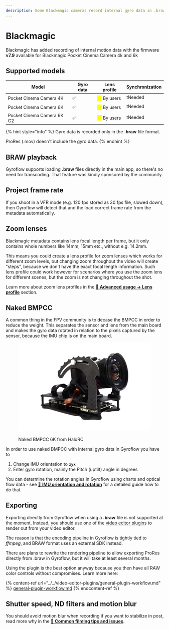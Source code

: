 ```yaml
---
description: Some Blackmagic cameras record internal gyro data in .braw files
---
```


# Blackmagic

Blackmagic has added recording of internal motion data with the firmware **v7.9** available for Blackmagic Pocket Cinema Camera 4k and 6k

## Supported models

| Model                      | Gyro data | Lens profile                                   | Synchronization |
| -------------------------- | --------- | ---------------------------------------------- | --------------- |
| Pocket Cinema Camera 4K    | ✅         | <mark style="color:yellow;">⚠️</mark> By users | ❗Needed         |
| Pocket Cinema Camera 6K    | ✅         | <mark style="color:yellow;">⚠️</mark> By users | ❗Needed         |
| Pocket Cinema Camera 6K G2 | ✅         | <mark style="color:yellow;">⚠️</mark> By users | ❗Needed         |

{% hint style="info" %}
Gyro data is recorded only in the **.braw** file format.&#x20;

ProRes (.mov) doesn't include the gyro data.
{% endhint %}

## BRAW playback

Gyroflow supports loading **.braw** files directly in the main app, so there's no need for transcoding. That feature was kindly sponsored by the community.

## Project frame rate

If you shoot in a VFR mode (e.g. 120 fps stored as 30 fps file, slowed down), then Gyroflow will detect that and the load correct frame rate from the metadata automatically.

## Zoom lenses

Blackmagic metadata contains lens focal length per frame, but it only contains whole numbers like 14mm, 15mm etc., without e.g. 14.2mm.

This means you could create a lens profile for zoom lenses which works for different zoom levels, but changing zoom throughout the video will create "steps", because we don't have the exact focal length information. Such lens profile could work however for scenarios where you use the zoom lens for different scenes, but the zoom is not changing throughout the shot.

Learn more about zoom lens profiles in the [🔭 **Advanced usage -> Lens profile**](../../advanced-usage/lens-profiles.md) section.

## Naked BMPCC

A common thing in the FPV community is to decase the BMPCC in order to reduce the weight. This separates the sensor and lens from the main board and makes the gyro data rotated in relation to the pixels captured by the sensor, because the IMU chip is on the main board.

<figure><img src="../../.gitbook/assets/[removal.ai]_tmp-63eff408df9bd_5DJJZH.png" alt=""><figcaption><p>Naked BMPCC 6K from HaloRC</p></figcaption></figure>

In order to use naked BMPCC with internal gyro data in Gyroflow you have to&#x20;

1. Change IMU orientation to **`zyx`**
2. Enter gyro rotation, mainly the Pitch (uptilt) angle in degrees

You can determine the rotation angles in Gyroflow using charts and optical flow data - see [🔀 **IMU orientation and rotation**](../../advanced-usage/imu-orientation-and-rotation.md) for a detailed guide how to do that.

## Exporting

Exporting directly from Gyroflow when using a **.braw** file is not supported at the moment. Instead, you should use one of the [video editor plugins](../../video-editor-plugins/general-plugin-workflow.md) to render out from your video editor.

The reason is that the encoding pipeline in Gyroflow is tightly tied to _ffmpeg_, and BRAW format uses an external SDK instead.&#x20;

There are plans to rewrite the rendering pipeline to allow exporting ProRes directly from .braw in Gyroflow, but it will take at least several months.

Using the plugin is the best option anyway because you then have all RAW color controls without compromises. Learn more here:

{% content-ref url="../../video-editor-plugins/general-plugin-workflow.md" %}
[general-plugin-workflow.md](../../video-editor-plugins/general-plugin-workflow.md)
{% endcontent-ref %}

## Shutter speed, ND filters and motion blur

You should avoid motion blur when recording if you want to stabilize in post, read more why in the [📸 **Common filming tips and issues**](../common-filming-tips-and-issues.md).

